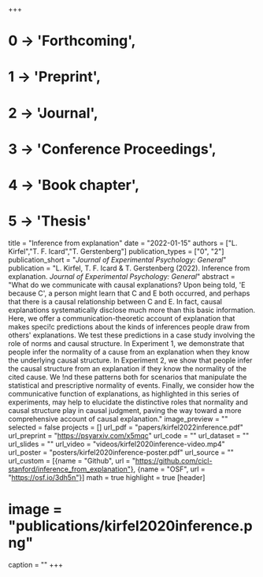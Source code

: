 +++
# 0 -> 'Forthcoming',
# 1 -> 'Preprint',
# 2 -> 'Journal',
# 3 -> 'Conference Proceedings',
# 4 -> 'Book chapter',
# 5 -> 'Thesis'

title = "Inference from explanation"
date = "2022-01-15"
authors = ["L. Kirfel","T. F. Icard","T. Gerstenberg"]
publication_types = ["0", "2"]
publication_short = "_Journal of Experimental Psychology: General_"
publication = "L. Kirfel, T. F. Icard & T. Gerstenberg (2022). Inference from explanation. _Journal of Experimental Psychology: General_"
abstract = "What do we communicate with causal explanations? Upon being told, 'E because C', a person might learn that C and E both occurred, and perhaps that there is a causal relationship between C and E. In fact, causal explanations systematically disclose much more than this basic information. Here, we offer a communication-theoretic account of explanation that makes speci!c predictions about the kinds of inferences people draw from others' explanations. We test these predictions in a case study involving the role of norms and causal structure. In Experiment 1, we demonstrate that people infer the normality of a cause from an explanation when they know the underlying causal structure. In Experiment 2, we show that people infer the causal structure from an explanation if they know the normality of the cited cause. We !nd these patterns both for scenarios that manipulate the statistical and prescriptive normality of events. Finally, we consider how the communicative function of explanations, as highlighted in this series of experiments, may help to elucidate the distinctive roles that normality and causal structure play in causal judgment, paving the way toward a more comprehensive account of causal explanation."
image_preview = ""
selected = false
projects = []
url_pdf = "papers/kirfel2022inference.pdf"
url_preprint = "https://psyarxiv.com/x5mqc"
url_code = ""
url_dataset = ""
url_slides = ""
url_video = "videos/kirfel2020inference-video.mp4"
url_poster = "posters/kirfel2020inference-poster.pdf"
url_source = ""
url_custom = [{name = "Github", url = "https://github.com/cicl-stanford/inference_from_explanation"},
{name = "OSF", url = "https://osf.io/3dh5n"}]
math = true
highlight = true
[header]
# image = "publications/kirfel2020inference.png"
caption = ""
+++
